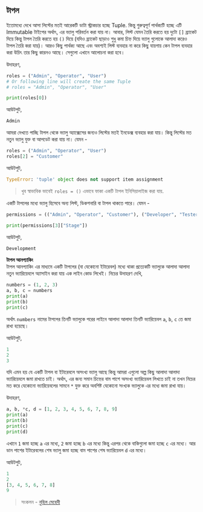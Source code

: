 ## টাপল  

ইতোমধ্যে দেখে আসা লিস্টের মতই আরেকটি ডাটা স্ট্রাকচার হচ্ছে Tuple. কিন্তু গুরুত্বপূর্ণ পার্থক্যটি হচ্ছে এটি Immutable টাইপের অর্থাৎ, এর ভ্যালু পরিবর্তন করা যায় না। আবার, লিস্ট যেমন তৈরি করতে হয় দুটো `[]` ব্র্যাকেট দিয়ে কিন্তু টাপল তৈরি করতে হয় `()` দিয়ে (যদিও ব্র্যাকেট ছাড়াও শুধু কমা চিহ্ন দিয়ে ভ্যালু গুলোকে আলাদা করেও টাপল তৈরি করা যায়)। আরও কিছু পার্থক্য আছে এবং অবশ্যই লিস্ট ব্যবহার না করে কিছু যায়গায় কেন টাপল ব্যবহার করা উচিৎ তার কিছু কারনও আছে। সেগুলো এখানে আলোচনা করা হবে।   

উদাহরণ,  

```python   
roles = ("Admin", "Operator", "User")   
# Or following line will create the same Tuple
# roles = "Admin", "Operator", "User" 

print(roles[0])
```   

আউটপুট,  

```python
Admin
```  

আমরা দেখতে পাচ্ছি টাপল থেকে ভ্যালু অ্যাক্সেসের জন্যও লিস্টের মতই ইনডেক্স ব্যবহার করা যায়। কিন্তু লিস্টের মত নতুন ভ্যালু যুক্ত বা আপডেট করা যায় না। যেমন - 

```python   
roles = ("Admin", "Operator", "User")   
roles[2] = "Customer"
```   

আউটপুট,  

```python
TypeError: 'tuple' object does not support item assignment
```  
 
> খুব স্বাভাবিক ভাবেই `roles = ()` এভাবে ফাকা একটি টাপল ইনিসিয়ালাইজ করা যায়.

একটি টাপলের মধ্যে ভ্যালু হিসেবে অন্য লিস্ট, ডিকশনারি বা টাপল থাকতে পারে। যেমন - 

```python
permissions = (("Admin", "Operator", "Customer"), ("Developer", "Tester"), [1, 2, 3], {"Stage": "Development"})

print(permissions[3]["Stage"])
```  

আউটপুট,   

```python
Development
``` 

**টাপল আনপ্যাকিং**  
টাপল আনপ্যাকিং এর মাধ্যমে একটি টাপলের (বা যেকোনো ইটারেবল) মধ্যে থাকা প্রত্যেকটি ভ্যালুকে আলাদা আলাদা নতুন ভ্যারিয়েবলে অ্যাসাইন করা যায় এক লাইন কোড লিখেই। নিচের উদাহরণ দেখি, 
```python
numbers = (1, 2, 3)
a, b, c = numbers
print(a)
print(b)
print(c)
```  

অর্থাৎ `numbers` নামের টাপলের তিনটি ভ্যালুকে পরের লাইনে আলাদা আলাদা তিনটি ভ্যারিয়েবল `a`, `b`, `c` তে জমা রাখা হয়েছে। 

আউটপুট, 

```python
1
2
3
```  

যদি এমন হয় যে একটি টাপল বা ইটারেবলে অসংখ্য ভ্যালু আছে কিন্তু আমরা এগুলো অল্প কিছু আলাদা আলাদা ভ্যারিয়েবলে জমা রাখতে চাই। অর্থাৎ, এর জন্য সমান চিহ্নের বাম পাশে অসংখ্য ভ্যারিয়েবল লিখতে চাই না তখন নিচের মত করে যেকোনো ভ্যারিয়েবলের সামনে `*` যুক্ত করে অবশিষ্ট যেকোনো সংখ্যক ভ্যালুকে এর মধ্যে জমা রাখা যায়। 

উদাহরণ, 

```python
a, b, *c, d = [1, 2, 3, 4, 5, 6, 7, 8, 9]
print(a)
print(b)
print(c)
print(d)
```  

এখানে `1` জমা হচ্ছে `a` এর মধ্যে, `2` জমা হচ্ছে `b` এর মধ্যে কিন্তু এরপর থেকে বাকিগুলো জমা হচ্ছে `c` এর মধ্যে। আর ডান পাশের ইটারেবলের শেষ ভ্যালু জমা হচ্ছে বাম পাশের শেষ ভ্যারিয়েবল `d` এর মধ্যে।   

আউটপুট,

```python
1
2
[3, 4, 5, 6, 7, 8]
9
``` 

>  সংকলন - [নুহিল মেহেদী](https://nuhil.net)

 